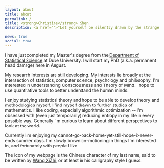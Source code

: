 ```yaml
---
layout: about
title: about
permalink: /
title: <strong>Christine</strong> Shen
description: <a href="">"Let yourself be silently drawn by the strange pull of what you really love. It will not lead you astray." - Rumi</a>. 

news: true
social: true
---
```


I have just completed my Master's degree from the [Department of Statistical Science](https://stat.duke.edu/) at Duke University. I will start my PhD (a.k.a. permanent head damage) here in August. 

My research interests are still developing. My interests lie broadly at the intersection of statistics, computer science, psychology and philosophy. I'm interested in understanding Consciousness and Theory of Mind. I hope to use quantitative tools to better understand the human minds. 

I enjoy studying statistical theory and hope to be able to develop theory and methodologies myself. I find myself drawn to further studies of mathematics. I like coding, especially algorithmic optimization -- I'm obsessed with (even just temporarily) reducing entropy in my life in every possible way. Generally I'm curious to learn about different perspectives to look at the world.

Currently I'm enjoying my cannot-go-back-home-yet-still-hope-it-never-ends summer days. I'm slowly brownion-motioning in things I'm interested in, and fortunately with people I like. 

The icon of my webpage is the Chinese character of my last name, said to be written by [Wang XiZhi](http://www.sfds.cn/6C88/1025905.html), or at least in his calligraphy style I guess.
